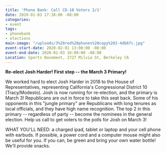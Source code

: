 ```yaml
---
title: 'Phone Bank: Call CD-10 Voters 2/1'
date: 2020-01-03 17:38:00 -08:00
categories:
- event
tags:
- phonebank
- elections
main-image: "/uploads/3%20red%20phones%20copy%202-4db67c.jpg"
event-start-date: 2020-02-01 13:00:00 -08:00
event-end-date: 2020-01-03 16:00:00 -08:00
Location: Sports Basement, 2727 Milvia St, Berkeley CA
---
```


**Re-elect Josh Harder! First step -- the March 3 Primary!**

We worked hard to elect Josh Harder in 2018 to the House of Representatives, representing  California's Congressional District 10 (Tracy/Modesto). Josh is now running for re-election, and the primary is March 3! Republicans are out in force to take this seat back. Some of his opponents in this "jungle primary" are Republicans with long tenures as local officials, and they have high name recognition. The top 2 in this primary -- regardless of party -- become the nominees in the general election. Help us call to get voters to the polls for Josh on March 3!

WHAT YOU'LL NEED: a charged ipad, tablet or laptop and your cell phone with earbuds. If possible, a power cord and a computer mouse might also be useful for you. If you can, be green and bring your own water bottle! We'll provide snacks.